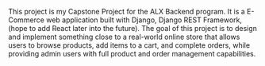 This project is my Capstone Project for the ALX Backend program. It is a E-Commerce web application built with Django, Django REST Framework, (hope to add React later into the future). The goal of this project is to design and implement something close to a real-world online store that allows users to browse products, add items to a cart, and complete orders, while providing admin users with full product and order management capabilities.